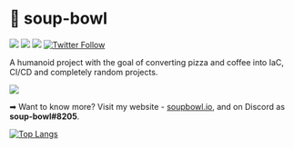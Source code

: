 # 💁 soup-bowl

[![](https://img.shields.io/badge/job-Developer-orange)][site]
[![](https://img.shields.io/badge/version-1994-green)][site]
[![](https://img.shields.io/badge/build-failed-red)](/BATTLESTATIONS.md)
[![Twitter Follow](https://img.shields.io/twitter/follow/TheAlmightyWord)](https://twitter.com/TheAlmightyWord)

A humanoid project with the goal of converting pizza and coffee into IaC, CI/CD and completely random projects.

![][head]

➡ Want to know more? Visit my website - [soupbowl.io][site], and on Discord as **soup-bowl#8205**.

[![Top Langs](https://github-readme-stats.vercel.app/api/top-langs/?username=soup-bowl&layout=compact&theme=dracula)](https://github.com/anuraghazra/github-readme-stats)

[head]: /img/head.png
[site]: https://soupbowl.io
